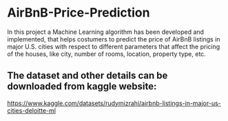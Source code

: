 # AirBnB-Price-Prediction
In this project a Machine Learning algorithm has been developed and implemented, that helps costumers to predict the price of AirBnB listings in major U.S. cities with respect to different parameters that affect the pricing of the houses, like city, number of rooms, location, property type, etc.  

## The dataset and other  details can be downloaded from kaggle website:  
https://www.kaggle.com/datasets/rudymizrahi/airbnb-listings-in-major-us-cities-deloitte-ml
  

